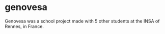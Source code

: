 genovesa
========

Genovesa was a school project made with 5 other students at the INSA of Rennes, in France.
